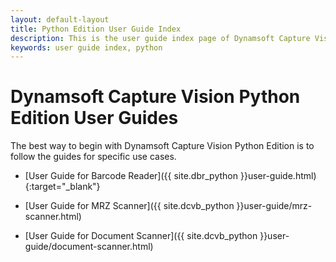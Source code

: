 ```yaml
---
layout: default-layout
title: Python Edition User Guide Index
description: This is the user guide index page of Dynamsoft Capture Vision Python Edition.
keywords: user guide index, python
---
```


# Dynamsoft Capture Vision Python Edition User Guides

The best way to begin with Dynamsoft Capture Vision Python Edition is to follow the guides for specific use cases.

- [User Guide for Barcode Reader]({{ site.dbr_python }}user-guide.html){:target="_blank"}

- [User Guide for MRZ Scanner]({{ site.dcvb_python }}user-guide/mrz-scanner.html)

- [User Guide for Document Scanner]({{ site.dcvb_python }}user-guide/document-scanner.html)
